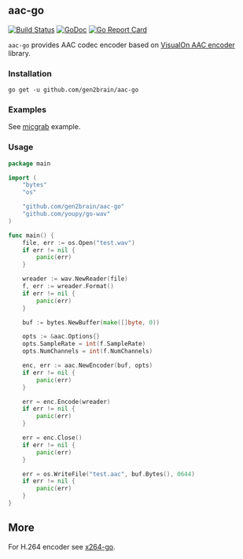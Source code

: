 ## aac-go
[![Build Status](https://github.com/gen2brain/aac-go/actions/workflows/build.yml/badge.svg)](https://github.com/gen2brain/aac-go/actions)
[![GoDoc](https://godoc.org/github.com/gen2brain/aac-go?status.svg)](https://godoc.org/github.com/gen2brain/aac-go) 
[![Go Report Card](https://goreportcard.com/badge/github.com/gen2brain/aac-go?branch=master)](https://goreportcard.com/report/github.com/gen2brain/aac-go) 

`aac-go` provides AAC codec encoder based on [VisualOn AAC encoder](https://github.com/mstorsjo/vo-aacenc) library.

### Installation

    go get -u github.com/gen2brain/aac-go

### Examples

See [micgrab](https://github.com/gen2brain/aac-go/blob/master/examples/micgrab/micgrab.go) example.

### Usage

```go
package main

import (
	"bytes"
	"os"

	"github.com/gen2brain/aac-go"
	"github.com/youpy/go-wav"
)

func main() {
	file, err := os.Open("test.wav")
	if err != nil {
		panic(err)
	}

	wreader := wav.NewReader(file)
	f, err := wreader.Format()
	if err != nil {
		panic(err)
	}

	buf := bytes.NewBuffer(make([]byte, 0))

	opts := &aac.Options{}
	opts.SampleRate = int(f.SampleRate)
	opts.NumChannels = int(f.NumChannels)

	enc, err := aac.NewEncoder(buf, opts)
	if err != nil {
		panic(err)
	}

	err = enc.Encode(wreader)
	if err != nil {
		panic(err)
	}

	err = enc.Close()
	if err != nil {
		panic(err)
	}

	err = os.WriteFile("test.aac", buf.Bytes(), 0644)
	if err != nil {
		panic(err)
	}
}
```

## More

For H.264 encoder see [x264-go](https://github.com/gen2brain/x264-go).
